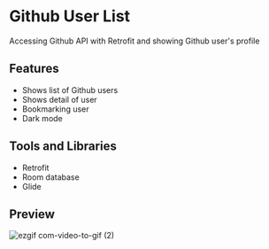 # Github User List
Accessing Github API with Retrofit and showing Github user's profile
## Features
- Shows list of Github users
- Shows detail of user
- Bookmarking user
- Dark mode
## Tools and Libraries
- Retrofit
- Room database
- Glide
## Preview
![ezgif com-video-to-gif (2)](https://github.com/ReyhanHerdi/github-user-list-app/assets/90316516/65a7d767-70b8-455a-b7aa-f4191439027c)


